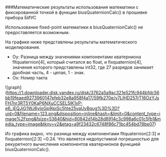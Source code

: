 ﻿###Математические результаты использования математики с фиксированной точкой в функции biusQuaternionCalc() в прошивке прибора БИУС

Использование fixed-point математики в biusQuaternionCalc() не предоставляется возможным.

На графике ниже представлены результаты  математического моделирования.
+ Oy: Разница между значениями компонентами кватерниона fltquaternion[4], который считался во float, и fixquaternion[4], значения которого представлены int32, где 27 разрядов занимает дробная часть, 4 - целая, 1 - знак.
+ Ox: Номер такта

![graph] (https://1.downloader.disk.yandex.ru/disk/3762a5a9ac321e521fc944bfdc56bb19feaed9273960147efeb32e8a958f4a17/59fb270e/v7LIHD257rT16OzYJsFH7nr3RT5Y0KaP6NXuCCSEL5lK1xP-e6_jEQJjG1WJ6yIoGp9jpiSc5hte25yaUvBqug%3D%3D?uid=0&filename=123.png&disposition=inline&hash=&limit=0&content_type=image%2Fpng&fsize=53640&hid=80842d14b28d8914c3c998a6c01c5fb1&media_type=image&tknv=v2&etag=a9f23432c6748f86c71bc454bd78be07)

Из графика видно, что разница между компонентами fltquaternion[2:3] и fixquaternion[2:3] ~0.24. Что является недопустимой погрешностью для рекуретного вычисления компонентов кватернионов функцией biusQuaternionCalc(). 
